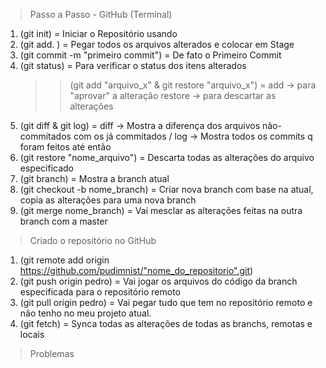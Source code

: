 > Passo a Passo - GitHub (Terminal)
1. (git init) = Iniciar o Repositório usando
2. (git add. ) = Pegar todos os arquivos alterados e colocar em Stage
3. (git commit -m "primeiro commit") = De fato o Primeiro Commit
4. (git status) = Para verificar o status dos itens alterados
    >> (git add "arquivo_x" & git restore "arquivo_x") = 
    add -> para "aprovar" a alteração 
    restore -> para descartar as alterações
5. (git diff & git log) = 
    diff -> Mostra a diferença dos arquivos não-commitados com os já commitados / 
    log -> Mostra todos os commits q foram feitos até então
6. (git restore "nome_arquivo") = Descarta todas as alterações do arquivo especificado
7. (git branch) = Mostra a branch atual
8. (git checkout -b nome_branch) = Criar nova branch com base na atual, copia as alterações para uma nova branch
9. (git merge nome_branch) = Vai mesclar as alterações feitas na outra branch com a master

> Criado o repositório no GitHub 
1. (git remote add origin https://github.com/pudimnist/"nome_do_repositorio".git)
2. (git push origin pedro) = Vai jogar os arquivos do código da branch especificada para o repositório remoto
3. (git pull origin pedro) = Vai pegar tudo que tem no repositório remoto e não tenho no meu projeto atual.
4. (git fetch) = Synca todas as alterações de todas as branchs, remotas e locais

> Problemas